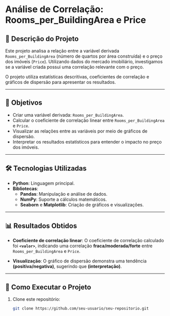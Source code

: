 # **Análise de Correlação: Rooms_per_BuildingArea e Price**

## 📖 **Descrição do Projeto**
Este projeto analisa a relação entre a variável derivada `Rooms_per_BuildingArea` (número de quartos por área construída) e o preço dos imóveis (`Price`). Utilizando dados do mercado imobiliário, investigamos se a variável criada possui uma correlação relevante com o preço.

O projeto utiliza estatísticas descritivas, coeficientes de correlação e gráficos de dispersão para apresentar os resultados.

---

## 🎯 **Objetivos**
- Criar uma variável derivada: `Rooms_per_BuildingArea`.
- Calcular o coeficiente de correlação linear entre `Rooms_per_BuildingArea` e `Price`.
- Visualizar as relações entre as variáveis por meio de gráficos de dispersão.
- Interpretar os resultados estatísticos para entender o impacto no preço dos imóveis.

---

## 🛠️ **Tecnologias Utilizadas**
- **Python**: Linguagem principal.
- **Bibliotecas**:
  - **Pandas**: Manipulação e análise de dados.
  - **NumPy**: Suporte a cálculos matemáticos.
  - **Seaborn** e **Matplotlib**: Criação de gráficos e visualizações.

---

## 📊 **Resultados Obtidos**
- **Coeficiente de correlação linear**:
  O coeficiente de correlação calculado foi **`<valor>`**, indicando uma correlação **fraca/moderada/forte** entre `Rooms_per_BuildingArea` e `Price`.

- **Visualização**:
  O gráfico de dispersão demonstra uma tendência **(positiva/negativa)**, sugerindo que **(interpretação)**.

---

## 🚀 **Como Executar o Projeto**
1. Clone este repositório:
   ```bash
   git clone https://github.com/seu-usuario/seu-repositorio.git
